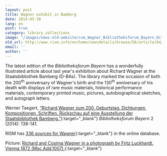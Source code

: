```yaml
---
layout: post
title: Wagner exhibit in Bamberg
date: 2014-05-30
lang: en
post: true
category: library_collections
image: "/images/news-old-website/csm_Wagner_Bibliotheksforum_Bayern_Bild_2b1bc6ef76.jpg"
old_url: http://www.rism.info/en/home/newsdetails/browse/58/article/64/wagner-exhibit-in-bamberg.html
email: ''
author: ''
---
```


The latest edition of the _Bibliotheksforum Bayern_ has a wonderfully illustrated article about last year's exhibition about Richard Wagner at the Staatsbibliothek Bamberg (D-BAs). The library marked the occasion of both the 200<sup>th</sup> anniversary of Wagner's birth and the 130<sup>th</sup> anniversary of his death with displays of rare music materials, historical performance materials, contemporary printed music, pictures, autobiographical sketches, and autograph letters.

Werner Taegert, [“Richard Wagner zum 200. Geburtstag. Dichtungen, Kompositionen, Schriften. Rückschau auf eine Ausstellung der Staatsbibliothek Bamberg.”](http://www.bibliotheksforum-bayern.de/fileadmin/archiv/2014-2/PDF-Einzelbeitraege/BFB_0214_15_Taegert_V04.pdf){:target="_blank"} _Bibliotheksforum Bayern_ 2 (2014): 138-141.

RISM has [336 sources for Wagner](https://opac.rism.info/search?View=rism&author=Richard+Wagner){:target="_blank"} in the online database.

Picture: [Richard and Cosima Wagner in a photograph by Fritz Luckhardt. Vienna 1872 (Msc.Add.1007).](http://www.staatsbibliothek-bamberg.de/index.php?id=1479&tx_ttnews%5Btt_news%5D=81&cHash=9665f19400cf8d0263432fd62b9261d6){:target="_blank"}